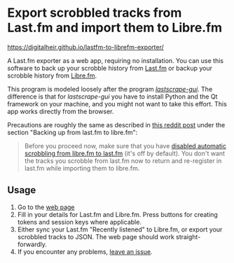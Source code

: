 # Export scrobbled tracks from Last.fm and import them to Libre.fm
https://digitalheir.github.io/lastfm-to-librefm-exporter/

A Last.fm exporter as a web app, requiring no installation. You can use this software to back up your scrobble history from [Last.fm](https://www.last.fm) or backup your scrobble history from [Libre.fm](https://libre.fm/).

This program is modeled loosely after the program _[lastscrape-gui](https://github.com/encukou/lastscrape-gui)_. The difference is that for _lastscrape-gui_ you have to install Python and the Qt framework on your machine, and you might not want to take this effort. This app works directly from the browser.

Precautions are roughly the same as described in [this reddit post](https://www.reddit.com/r/foobar2000/comments/3zaiy6/guide_to_librefm_scrobbling_lastfm_backup_to/) under the section "Backing up from last.fm to libre.fm":

> Before you proceed now, make sure that you have [disabled automatic scrobbling from libre.fm to last.fm](https://libre.fm/user-connections.php) (it's off by default). You don't want the tracks you scrobble from last.fm now to return and re-register in last.fm while importing them to libre.fm.

## Usage
1. Go to the [web page](https://digitalheir.github.io/lastfm-to-librefm-exporter/)
2. Fill in your details for Last.fm and Libre.fm. Press buttons for creating tokens and session keys where applicable.
3. Either sync your Last.fm "Recently listened" to Libre.fm, or export your scrobbled tracks to JSON. The web page should work straight-forwardly.
4. If you encounter any problems, [leave an issue](https://github.com/digitalheir/lastfm-to-librefm-exporter/issues/new).

